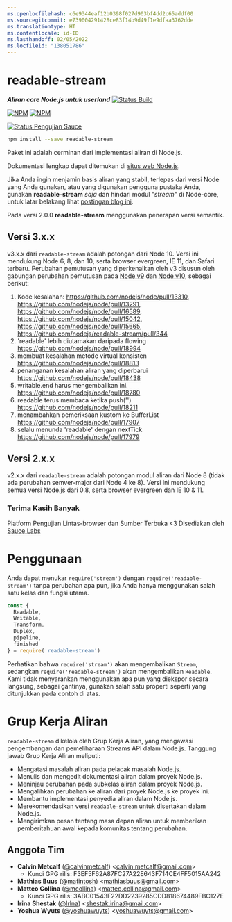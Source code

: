 ```yaml
---
ms.openlocfilehash: c6e9344eaf12b0398f027d903bf4dd2c65addf00
ms.sourcegitcommit: e739004291428ce83f14b9d49f1e9dfaa3762dde
ms.translationtype: HT
ms.contentlocale: id-ID
ms.lasthandoff: 02/05/2022
ms.locfileid: "138051786"
---
```

# <a name="readable-stream"></a>readable-stream

***Aliran core Node.js untuk userland*** [![Status Build](https://travis-ci.com/nodejs/readable-stream.svg?branch=master)](https://travis-ci.com/nodejs/readable-stream)


[![NPM](https://nodei.co/npm/readable-stream.png?downloads=true&downloadRank=true)](https://nodei.co/npm/readable-stream/)
[![NPM](https://nodei.co/npm-dl/readable-stream.png?&months=6&height=3)](https://nodei.co/npm/readable-stream/)


[![Status Pengujian Sauce](https://saucelabs.com/browser-matrix/readabe-stream.svg)](https://saucelabs.com/u/readabe-stream)

```bash
npm install --save readable-stream
```

Paket ini adalah cerminan dari implementasi aliran di Node.js.

Dokumentasi lengkap dapat ditemukan di [situs web Node.js](https://nodejs.org/dist/v10.19.0/docs/api/stream.html).

Jika Anda ingin menjamin basis aliran yang stabil, terlepas dari versi Node yang Anda gunakan, atau yang digunakan pengguna pustaka Anda, gunakan **readable-stream** *saja* dan hindari modul *"stream"* di Node-core, untuk latar belakang lihat [postingan blog ini](http://r.va.gg/2014/06/why-i-dont-use-nodes-core-stream-module.html).

Pada versi 2.0.0 **readable-stream** menggunakan penerapan versi semantik.

## <a name="version-3xx"></a>Versi 3.x.x

v3.x.x dari `readable-stream` adalah potongan dari Node 10. Versi ini mendukung Node 6, 8, dan 10, serta browser evergreen, IE 11, dan Safari terbaru. Perubahan pemutusan yang diperkenalkan oleh v3 disusun oleh gabungan perubahan pemutusan pada [Node v9](https://nodejs.org/en/blog/release/v9.0.0/) dan [Node v10](https://nodejs.org/en/blog/release/v10.0.0/), sebagai berikut:

1. Kode kesalahan: https://github.com/nodejs/node/pull/13310, https://github.com/nodejs/node/pull/13291, https://github.com/nodejs/node/pull/16589, https://github.com/nodejs/node/pull/15042, https://github.com/nodejs/node/pull/15665, https://github.com/nodejs/readable-stream/pull/344
2. 'readable' lebih diutamakan daripada flowing https://github.com/nodejs/node/pull/18994
3. membuat kesalahan metode virtual konsisten https://github.com/nodejs/node/pull/18813
4. penanganan kesalahan aliran yang diperbarui https://github.com/nodejs/node/pull/18438
5. writable.end harus mengembalikan ini.
   https://github.com/nodejs/node/pull/18780
6. readable terus membaca ketika push('') https://github.com/nodejs/node/pull/18211
7. menambahkan pemeriksaan kustom ke BufferList https://github.com/nodejs/node/pull/17907
8. selalu menunda 'readable' dengan nextTick https://github.com/nodejs/node/pull/17979

## <a name="version-2xx"></a>Versi 2.x.x
v2.x.x dari `readable-stream` adalah potongan modul aliran dari Node 8 (tidak ada perubahan semver-major dari Node 4 ke 8). Versi ini mendukung semua versi Node.js dari 0.8, serta browser evergreen dan IE 10 & 11.

### <a name="big-thanks"></a>Terima Kasih Banyak

Platform Pengujian Lintas-browser dan Sumber Terbuka <3 Disediakan oleh [Sauce Labs][sauce]

# <a name="usage"></a>Penggunaan

Anda dapat menukar `require('stream')` dengan `require('readable-stream')` tanpa perubahan apa pun, jika Anda hanya menggunakan salah satu kelas dan fungsi utama.

```js
const {
  Readable,
  Writable,
  Transform,
  Duplex,
  pipeline,
  finished
} = require('readable-stream')
````

Perhatikan bahwa `require('stream')` akan mengembalikan `Stream`, sedangkan `require('readable-stream')` akan mengembalikan `Readable`. Kami tidak menyarankan menggunakan apa pun yang diekspor secara langsung, sebagai gantinya, gunakan salah satu properti seperti yang ditunjukkan pada contoh di atas.

# <a name="streams-working-group"></a>Grup Kerja Aliran

`readable-stream` dikelola oleh Grup Kerja Aliran, yang mengawasi pengembangan dan pemeliharaan Streams API dalam Node.js. Tanggung jawab Grup Kerja Aliran meliputi:

* Mengatasi masalah aliran pada pelacak masalah Node.js.
* Menulis dan mengedit dokumentasi aliran dalam proyek Node.js.
* Meninjau perubahan pada subkelas aliran dalam proyek Node.js.
* Mengalihkan perubahan ke aliran dari proyek Node.js ke proyek ini.
* Membantu implementasi penyedia aliran dalam Node.js.
* Merekomendasikan versi `readable-stream` untuk disertakan dalam Node.js.
* Mengirimkan pesan tentang masa depan aliran untuk memberikan pemberitahuan awal kepada komunitas tentang perubahan.

<a name="members"></a>
## <a name="team-members"></a>Anggota Tim

* **Calvin Metcalf** ([@calvinmetcalf](https://github.com/calvinmetcalf)) &lt;calvin.metcalf@gmail.com&gt;
  - Kunci GPG rilis: F3EF5F62A87FC27A22E643F714CE4FF5015AA242
* **Mathias Buus** ([@mafintosh](https://github.com/mafintosh)) &lt;mathiasbuus@gmail.com&gt;
* **Matteo Collina** ([@mcollina](https://github.com/mcollina)) &lt;matteo.collina@gmail.com&gt;
  - Kunci GPG rilis: 3ABC01543F22DD2239285CDD818674489FBC127E
* **Irina Shestak** ([@lrlna](https://github.com/lrlna)) &lt;shestak.irina@gmail.com&gt;
* **Yoshua Wyuts** ([@yoshuawuyts](https://github.com/yoshuawuyts)) &lt;yoshuawuyts@gmail.com&gt;

[sauce]: https://saucelabs.com
